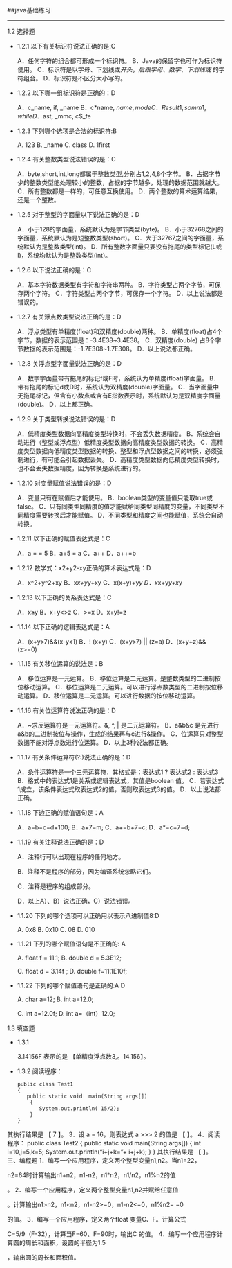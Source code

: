 ##java基础练习
***
1.2 选择题
+ 1.2.1 以下有关标识符说法正确的是:C

    A．任何字符的组合都可形成一个标识符。
    B．Java的保留字也可作为标识符使用。
    C．标识符是以字母、下划线或$开头，后跟字母、数字、下划线或$ 的字符组合。
    D．标识符是不区分大小写的。

+ 1.2.2 以下哪一组标识符是正确的：D

    A．c_name,  if,  _name
    B．c*name,  $name,  mode
    C．Result1,  somm1,  while
    D．$ast,  _mmc,  c$_fe

+ 1.2.3 下列哪个选项是合法的标识符:B

	A.  123    B. _name    C.  class   D.  1first

+ 1.2.4 有关整数类型说法错误的是：C

    A．byte,short,int,long都属于整数类型,分别占1,2,4,8个字节。
    B．占据字节少的整数类型能处理较小的整数，占据的字节越多，处理的数据范围就越大。
    C．所有整数都是一样的，可任意互换使用。
    D．两个整数的算术运算结果，还是一个整数。

+ 1.2.5 对于整型的字面量以下说法正确的是：D

    A．小于128的字面量，系统默认为是字节类型(byte)。
	B．小于32768之间的字面量，系统默认为是短整数类型(short)。
    C．大于32767之间的字面量，系统默认为是整数类型(int)。
    D．所有整数字面量只要没有拖尾的类型标记(L或l)，系统均默认为是整数类型(int)。

+ 1.2.6 以下说法正确的是：C

    A．基本字符数据类型有字符和字符串两种。
    B．字符类型占两个字节，可保存两个字符。
    C．字符类型占两个字节，可保存一个字符。
    D．以上说法都是错误的。

+ 1.2.7 有关浮点数类型说法正确的是：D

    A．浮点类型有单精度(float)和双精度(double)两种。
    B．单精度(float)占4个字节，数据的表示范围是：-3.4E38~3.4E38。
    C．双精度(double) 占8个字节数据的表示范围是：-1.7E308~1.7E308。
    D．以上说法都正确。

+ 1.2.8 关浮点型字面量说法正确的是：D

    A．数字字面量带有拖尾的标记f或F时，系统认为单精度(float)字面量。
    B．带有拖尾的标记d或D时，系统认为双精度(double)字面量。
    C．当字面量中无拖尾标记，但含有小数点或含有E指数表示时，系统默认为是双精度字面量(double)。
    D．以上都正确。

+ 1.2.9 关于类型转换说法错误的是：D

    A．低精度类型数据向高精度类型转换时，不会丢失数据精度。
    B．系统会自动进行（整型或浮点型）低精度类型数据向高精度类型数据的转换。
    C．高精度类型数据向低精度类型数据的转换、整型和浮点型数据之间的转换，必须强制进行，有可能会引起数据丢失。
    D．高精度类型数据向低精度类型转换时，也不会丢失数据精度，因为转换是系统进行的。

+ 1.2.10 对变量赋值说法错误的是：D

    A．变量只有在赋值后才能使用。
    B．boolean类型的变量值只能取true或false。
    C．只有同类型同精度的值才能赋给同类型同精度的变量，不同类型不同精度需要转换后才能赋值。
    D．不同类型和精度之间也能赋值，系统会自动转换。

+ 1.2.11 以下正确的赋值表达式是：C

    A．a = = 5
    B．a+5 = a
    C．a++
    D．a++=b

+ 1.2.12 数学式：x2+y2-xy正确的算术表达式是：D

    A．x^2+y^2+xy
    B．x*x+y*y+xy
    C．x(x+y)+y*y
    D．x*x+y*y+x*y

+ 1.2.13 以下正确的关系表达式是：C

    A．x≥y
    B．x+y<>z
    C．>=x
    D．x+y!=z

+ 1.1.14 以下正确的逻辑表达式是：A

    A．(x+y>7)&&(x-y<1)
    B．! (x+y)
    C．(x+y>7) || (z=a)
    D．(x+y+z)&&(z>=0)

+ 1.1.15 有关移位运算的说法是：B

    A．移位运算是一元运算。
    B．移位运算是二元运算。是整数类型的二进制按位移动运算。
    C．移位运算是二元运算。可以进行浮点数类型的二进制按位移动运算。
    D．移位运算是二元运算。可以进行数据的按位移动运算。

+ 1.1.16 有关位运算符说法正确的是：D

    A．~求反运算符是一元运算符。&, ^, | 是二元运算符。
    B．a&b&c 是先进行a&b的二进制按位与操作，生成的结果再与c进行&操作。
    C．位运算只对整型数据不能对浮点数进行位运算。
    D．以上3种说法都正确。

+ 1.1.17 有关条件运算符(?:)说法正确的是：D

    A．条件运算符是一个三元运算符，其格式是：表达式1 ? 表达式2 : 表达式3
    B．格式中的表达式1是关系或逻辑表达式，其值是boolean 值。
    C．若表达式1成立，该条件表达式取表达式2的值，否则取表达式3的值。
    D．以上说法都正确。

+ 1.1.18 下边正确的赋值语句是：A

    A．a=b=c=d+100;
    B．a+7=m;
    C．a+=b+7=c;
    D．a*=c+7=d;

+ 1.1.19 有关注释说法正确的是：D

    A．注释行可以出现在程序的任何地方。

    B．注释不是程序的部分，因为编译系统忽略它们。

    C．注释是程序的组成部分。

    D．以上A）、B）说法正确，C）说法错误。

+ 1.1.20 下列的哪个选项可以正确用以表示八进制值8:D

	A.  0x8           B.  0x10           C.  08        D.  010

+ 1.1.21 下列的哪个赋值语句是不正确的: A

    A.  float f = 11.1;         B.  double d = 5.3E12;

    C.  float d = 3.14f ;        D.  double f=11.1E10f;

+ 1.1.22 下列的哪个赋值语句是正确的:A D

    A.  char a=12;            B.  int a=12.0;

    C.  int a=12.0f;           D.  int a=（int）12.0;

1.3 填空题

+ 1.3.1

	3.14156F 表示的是 【单精度浮点数3,。14.156】。

+ 1.3.2 阅读程序：

      public class Test1
      {
         public static void  main(String args[])
          {
             System.out.println( 15/2);
          }
      }

其执行结果是 【 7 】。
3．设 a = 16，则表达式 a >>> 2 的值是 【   】。
4．阅读程序：
  public class Test2
  {
     public static void  main(String args[])
      {
         int i=10,j=5,k=5;
         System.out.println(“i+j+k=”+ i+j+k);
      }
  }
其执行结果是 【   】。
三、编程题
1．编写一个应用程序，定义两个整型变量n1,n2。当n1=22，

n2=64时计算输出n1+n2，n1-n2，n1*n2，n1/n2，n1%n2的值

。
2．编写一个应用程序，定义两个整型变量n1,n2并赋给任意值

。计算输出n1>n2，n1<n2，n1-n2>=0，n1-n2<=0，n1%n2= =0

的值。
3．编写一个应用程序，定义两个float 变量C、F。计算公式

C=5/9（F-32），计算当F=60、F=90时，输出C 的值。
4．编写一个应用程序计算圆的周长和面积，设圆的半径为1.5

，输出圆的周长和面积值。


